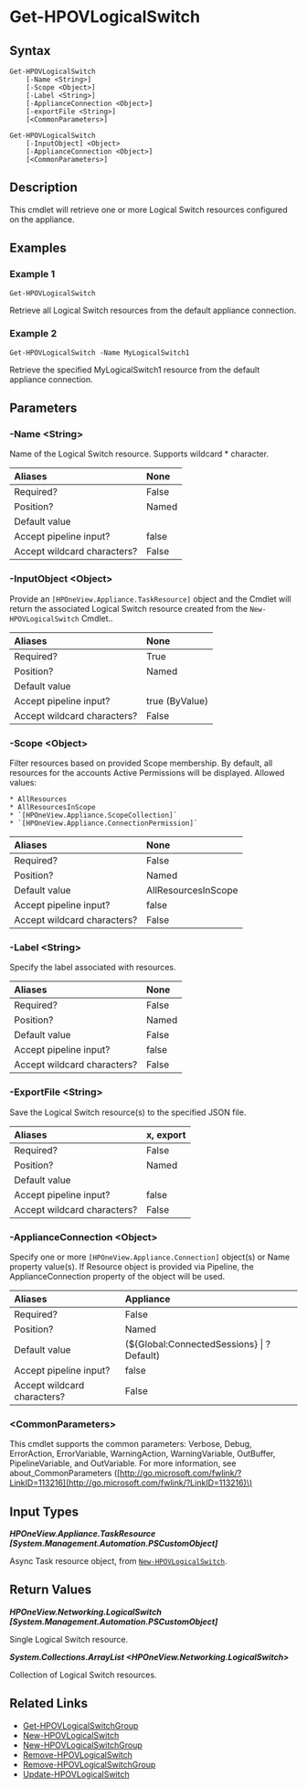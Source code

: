 ﻿---
description: Retrieve Logical Switch resources.
---

# Get-HPOVLogicalSwitch

## Syntax

```text
Get-HPOVLogicalSwitch
    [-Name <String>]
    [-Scope <Object>]
    [-Label <String>]
    [-ApplianceConnection <Object>]
    [-exportFile <String>]
    [<CommonParameters>]
```

```text
Get-HPOVLogicalSwitch
    [-InputObject] <Object>
    [-ApplianceConnection <Object>]
    [<CommonParameters>]
```

## Description

This cmdlet will retrieve one or more Logical Switch resources configured on the appliance.

## Examples

###  Example 1 

```text
Get-HPOVLogicalSwitch

```

Retrieve all Logical Switch resources from the default appliance connection.

###  Example 2 

```text
Get-HPOVLogicalSwitch -Name MyLogicalSwitch1

```

Retrieve the specified MyLogicalSwitch1 resource from the default appliance connection.

## Parameters

### -Name &lt;String&gt;

Name of the Logical Switch resource.  Supports wildcard * character.

| Aliases | None |
| :--- | :--- |
| Required? | False |
| Position? | Named |
| Default value |  |
| Accept pipeline input? | false |
| Accept wildcard characters? | False |

### -InputObject &lt;Object&gt;

Provide an `[HPOneView.Appliance.TaskResource]` object and the Cmdlet will return the associated Logical Switch resource created from the `New-HPOVLogicalSwitch` Cmdlet..

| Aliases | None |
| :--- | :--- |
| Required? | True |
| Position? | Named |
| Default value |  |
| Accept pipeline input? | true (ByValue) |
| Accept wildcard characters? | False |

### -Scope &lt;Object&gt;

Filter resources based on provided Scope membership.  By default, all resources for the accounts Active Permissions will be displayed.  Allowed values:

    * AllResources
    * AllResourcesInScope
    * `[HPOneView.Appliance.ScopeCollection]`
    * `[HPOneView.Appliance.ConnectionPermission]`

| Aliases | None |
| :--- | :--- |
| Required? | False |
| Position? | Named |
| Default value | AllResourcesInScope |
| Accept pipeline input? | false |
| Accept wildcard characters? | False |

### -Label &lt;String&gt;

Specify the label associated with resources.

| Aliases | None |
| :--- | :--- |
| Required? | False |
| Position? | Named |
| Default value | False |
| Accept pipeline input? | false |
| Accept wildcard characters? | False |

### -ExportFile &lt;String&gt;

Save the Logical Switch resource(s) to the specified JSON file.

| Aliases | x, export |
| :--- | :--- |
| Required? | False |
| Position? | Named |
| Default value |  |
| Accept pipeline input? | false |
| Accept wildcard characters? | False |

### -ApplianceConnection &lt;Object&gt;

Specify one or more `[HPOneView.Appliance.Connection]` object(s) or Name property value(s). If Resource object is provided via Pipeline, the ApplianceConnection property of the object will be used.

| Aliases | Appliance |
| :--- | :--- |
| Required? | False |
| Position? | Named |
| Default value | (${Global:ConnectedSessions} &vert; ? Default) |
| Accept pipeline input? | false |
| Accept wildcard characters? | False |

### &lt;CommonParameters&gt;

This cmdlet supports the common parameters: Verbose, Debug, ErrorAction, ErrorVariable, WarningAction, WarningVariable, OutBuffer, PipelineVariable, and OutVariable. For more information, see about\_CommonParameters \([http://go.microsoft.com/fwlink/?LinkID=113216](http://go.microsoft.com/fwlink/?LinkID=113216)\)

## Input Types

_**HPOneView.Appliance.TaskResource [System.Management.Automation.PSCustomObject]**_

Async Task resource object, from [`New-HPOVLogicalSwitch`](new-hpovlogicalswitch.md).

## Return Values

_**HPOneView.Networking.LogicalSwitch [System.Management.Automation.PSCustomObject]**_

Single Logical Switch resource.

_**System.Collections.ArrayList <HPOneView.Networking.LogicalSwitch>**_

Collection of Logical Switch resources.

## Related Links

* [Get-HPOVLogicalSwitchGroup](get-hpovlogicalswitchgroup.md)
* [New-HPOVLogicalSwitch](new-hpovlogicalswitch.md)
* [New-HPOVLogicalSwitchGroup](new-hpovlogicalswitchgroup.md)
* [Remove-HPOVLogicalSwitch](remove-hpovlogicalswitch.md)
* [Remove-HPOVLogicalSwitchGroup](remove-hpovlogicalswitchgroup.md)
* [Update-HPOVLogicalSwitch](update-hpovlogicalswitch.md)
